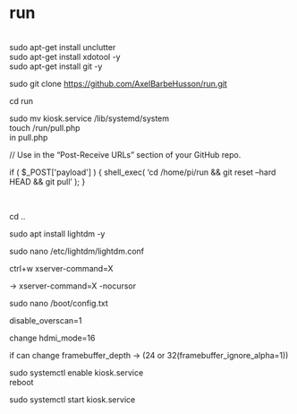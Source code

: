 # run
</br>
sudo apt-get install unclutter
</br>
sudo apt-get install xdotool -y
</br>
sudo apt-get install git -y
</br>

sudo git clone https://github.com/AxelBarbeHusson/run.git
</br>

cd run
</br>

sudo mv kiosk.service /lib/systemd/system
</br>
touch /run/pull.php
</br>
in pull.php


// Use in the “Post-Receive URLs” section of your GitHub repo.

if ( $_POST['payload'] ) {
shell_exec( ‘cd /home/pi/run && git reset –hard HEAD && git pull’ );
}

</br>

cd ..
</br>

sudo apt install lightdm -y
</br>

sudo nano /etc/lightdm/lightdm.conf
</br>

ctrl+w xserver-command=X
</br>

 -> xserver-command=X -nocursor
 </br>

sudo nano /boot/config.txt
</br>

disable_overscan=1
</br>

change hdmi_mode=16
</br>

if can change framebuffer_depth -> (24 or 32(framebuffer_ignore_alpha=1))
</br>

sudo systemctl enable kiosk.service
</br>
reboot
</br>

sudo systemctl start kiosk.service
</br>

